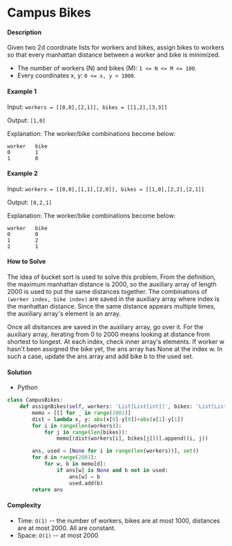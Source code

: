 # Campus Bikes

#### Description

Given two 2d coordinate lists for workers and bikes,
assign bikes to workers so that every manhattan distance between a worker and bike is minimized.

- The number of workers (N) and bikes (M):  `1 <= N <= M <= 100`.
- Every coordinates x, y: `0 <= x, y < 1000`.

#### Example 1

Input: `workers = [[0,0],[2,1]], bikes = [[1,2],[3,3]]`

Output: `[1,0]`

Explanation: The worker/bike combinations become below:

```
worker   bike
0        1
1        0
```

#### Example 2

Input: `workers = [[0,0],[1,1],[2,0]], bikes = [[1,0],[2,2],[2,1]]`

Output: `[0,2,1]`

Explanation: The worker/bike combinations become below:

```
worker   bike
0        0
1        2
2        1
```

#### How to Solve

The idea of bucket sort is used to solve this problem.
From the definition, the maximum manhattan distance is 2000, so the auxiliary array of length 2000 is used to put the same distances together.
The combinations of `(worker index, bike index)` are saved in the auxiliary array where index is the manhattan distance. Since the same distance appears multiple times, the auxiliary array's element is an array.

Once all disitances are saved in the auxiliary array, go over it.
For the auxiliary array, iterating from 0 to 2000 means looking at distance from shortest to longest. At each index, check inner array's elements. If worker w hasn't been assigned the bike yet, the ans array has None at the index w. In such a case, update the ans array and add bike b to the used set.

#### Solution

- Python

```python
class CampusBikes:
    def assignBikes(self, workers: 'List[List[int]]', bikes: 'List[List[int]]') -> 'List[int]':
        memo = [[] for _ in range(2001)]
        dist = lambda x, y: abs(x[0]-y[0])+abs(x[1]-y[1])
        for i in range(len(workers)):
            for j in range(len(bikes)):
                memo[(dist(workers[i], bikes[j]))].append((i, j))

        ans, used = [None for i in range(len(workers))], set()
        for d in range(2001):
            for w, b in memo[d]:
                if ans[w] is None and b not in used:
                    ans[w] = b
                    used.add(b)
        return ans
```

#### Complexity

- Time: `O(1)` -- the number of workers, bikes are at most 1000, distances are at most 2000. All are constant.
- Space: `O(1)` -- at most 2000